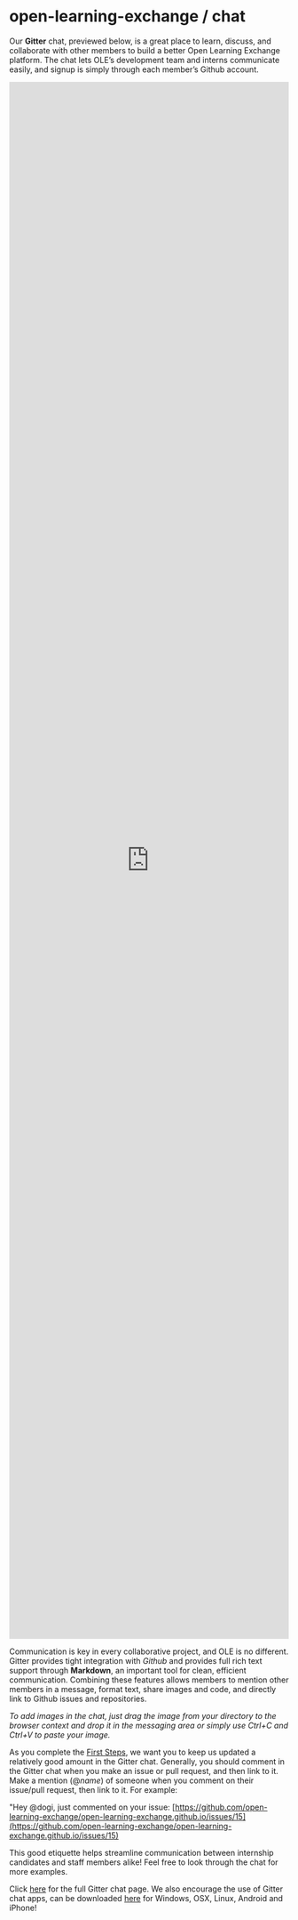 # open-learning-exchange / chat

Our **Gitter** chat, previewed below, is a great place to learn, discuss, and collaborate with other members to build a better Open Learning Exchange platform. The chat lets OLE’s development team and interns communicate easily, and signup is simply through each member’s Github account.

<iframe src="https://gitter.im/open-learning-exchange/chat/~embed" style="width: 100%;border:none;height:70vh;"></iframe>

Communication is key in every collaborative project, and OLE is no different. Gitter provides tight integration with *Github* and provides full rich text support through **Markdown**, an important tool for clean, efficient communication. Combining these features allows members to mention other members in a message, format text, share images and code, and directly link to Github issues and repositories.

*To add images in the chat, just drag the image from your directory to the browser context and drop it in the messaging area or simply use Ctrl+C and Ctrl+V to paste your image.*

As you complete the [First Steps](in-firststeps.md), we want you to keep us updated a relatively good amount in the Gitter chat. Generally, you should comment in the Gitter chat when you make an issue or pull request, and then link to it. Make a mention (@*name*) of someone when you comment on their issue/pull request, then link to it. For example:

  "Hey @dogi, just commented on your issue: [https://github.com/open-learning-exchange/open-learning-exchange.github.io/issues/15](https://github.com/open-learning-exchange/open-learning-exchange.github.io/issues/15)
  
This good etiquette helps streamline communication between internship candidates and staff members alike! Feel free to look through the chat for more examples.

Click [here](https://gitter.im/open-learning-exchange/chat) for the full Gitter chat page. We also encourage the use of Gitter chat apps, can be downloaded [here](https://gitter.im/apps) for Windows, OSX, Linux, Android and iPhone!